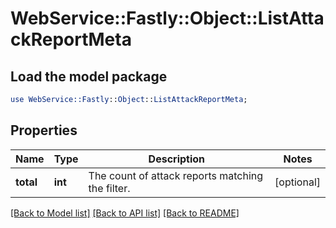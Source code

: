 # WebService::Fastly::Object::ListAttackReportMeta

## Load the model package
```perl
use WebService::Fastly::Object::ListAttackReportMeta;
```

## Properties
Name | Type | Description | Notes
------------ | ------------- | ------------- | -------------
**total** | **int** | The count of attack reports matching the filter. | [optional] 

[[Back to Model list]](../README.md#documentation-for-models) [[Back to API list]](../README.md#documentation-for-api-endpoints) [[Back to README]](../README.md)


